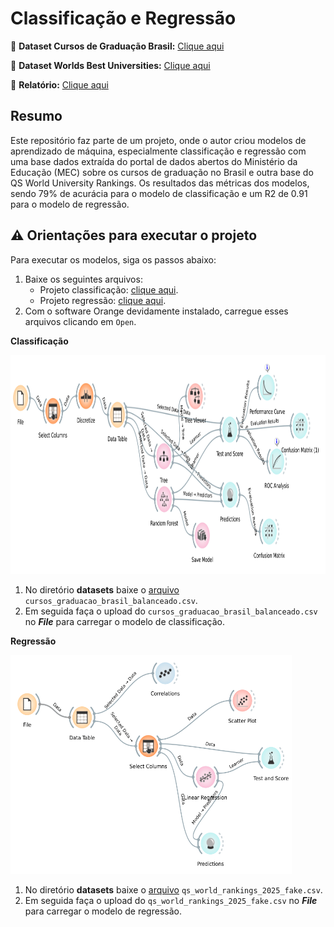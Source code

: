 # Classificação e Regressão

:game_die: **Dataset Cursos de Graduação Brasil:** [Clique aqui](https://dadosabertos.mec.gov.br/indicadores-sobre-ensino-superior/item/183-cursos-de-graduacao-do-brasil)

:game_die: **Dataset Worlds Best Universities:** [Clique aqui](
https://www.kaggle.com/datasets/darrylljk/worlds-best-universities-qs-rankings-2025)


:page_facing_up: **Relatório:** [Clique aqui](/relatorio/Relatório.pdf)

## Resumo

Este repositório faz parte de um projeto, onde o autor criou modelos de aprendizado de máquina, especialmente classificação e regressão com uma base dados extraída do portal de dados abertos do Ministério da Educação (MEC) sobre os cursos de graduação no Brasil e outra base do QS World University Rankings. Os resultados das métricas dos modelos, sendo 79% de acurácia para o modelo de classificação e um R2 de 0.91 para o modelo de regressão.

## :warning: Orientações para executar o projeto

Para executar os modelos, siga os passos abaixo:

1. Baixe os seguintes arquivos:
    - Projeto classificação: [clique aqui](/classificacao_e_regressao/modelos/projeto_orange/classificacao.ows).
    - Projeto regressão: [clique aqui](/classificacao_e_regressao/modelos/projeto_orange/regressao.ows).
2. Com o software Orange devidamente instalado, carregue esses arquivos clicando em `Open`.

**Classificação**

<img src="/classificacao_e_regressao/imgs/projeto_classificacao.png" alt="projeto_classificacao" width="800" height="350">

1. No diretório **datasets** baixe o [arquivo](/classificacao_e_regressao/datasets/cursos_graduacao_brasil_balanceado.csv) `cursos_graduacao_brasil_balanceado.csv`.
2. Em seguida faça o upload do `cursos_graduacao_brasil_balanceado.csv` no ***File*** para carregar o modelo de classificação.

**Regressão**

<img src="/classificacao_e_regressao/imgs/projeto_regressao.png" alt="projeto_regressao" width="450" height="350">

1. No diretório **datasets** baixe o [arquivo](/classificacao_e_regressao/datasets/qs_world_rankings_2025_fake.csv) `qs_world_rankings_2025_fake.csv`.
2. Em seguida faça o upload do `qs_world_rankings_2025_fake.csv` no ***File*** para carregar o modelo de regressão.
